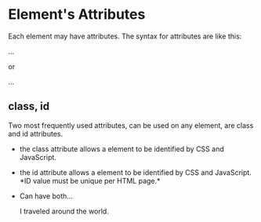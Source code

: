 # Element's Attributes
Each element may have attributes. 
The syntax for attributes are like this:

<p name=value>…</p>

or

<p name>…</p>

## class, id
Two most frequently used attributes, can be used on any element, are class and id attributes.

- <p class="xyz">the class attribute allows a element to be identified by CSS and JavaScript.</p>
- <p id="x34">the id attribute allows a element to be identified by CSS and JavaScript. *ID value must be unique per HTML page.*</p>
- Can have both... <p id="x34" class="xyz">I traveled around the world.</p>
